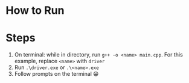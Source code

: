 # How to Run

# Steps
1. On terminal: while in directory, run `g++ -o <name> main.cpp`.  For this example, replace `<name>` with `driver`
3. Run `.\driver.exe` or `.\<name>.exe`
4. Follow prompts on the terminal 😁